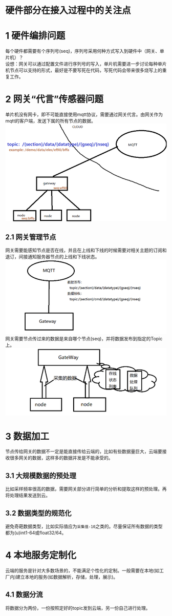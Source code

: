# 硬件部分在接入过程中的关注点
# 1 硬件编排问题
每个硬件都需要有个序列号(seq)，序列号采用何种方式写入到硬件中（网关、单片机）？  
设想：网关可以通过配置文件进行序列号的写入，单片机需要进一步讨论每种单片机节点可以支持的形式，最好是不要写死在代码，写死代码会带来很多烧写上的重复工作。
# 2 网关“代言”传感器问题
单片机没有网卡，即不可能直接使用mqtt协议，需要通过网关代言。由网关作为mqtt的客户端，发送下属的所有节点的数据。  
![image](img/img1.jpg)  
## 2.1 网关管理节点
网关需要能感知节点是否在线，并且在上线和下线的时候需要对相关主题的订阅和退订，间接通知服务器节点的上线和下线状态。  
![imgae](img/img3.jpg)
网关需要节点传过来的数据是来自哪个节点(seq)，并将数据发布到指定的Topic上。
![image](img/img2.jpg)
# 3 数据加工
节点传给网关的数据不一定是能直接传给云端的，比如有些数据量巨大，云端要接收很多网关的数据，这样多的数据并发是不能承受的。
## 3.1 大规模数据的预处理
比如采样频率很高的数据，需要网关部分进行简单的分析和提取这样的预处理。再将处理结果发送到云。
## 3.2 数据类型的规范化
避免奇葩数据类型，比如实际值应为`采集值-10`之类的。尽量保证所有数据的类型都为(u)int1-64或float32/64。
# 4 本地服务定制化
云端的服务是针对大多数场景的，不能满足个性化的定制。一般需要在本地(如工厂内)建立本地的服务(如数据解析，存储，处理，展示)。
## 4.1 数据分流
将数据分为两份，一份按照定好的topic发到云端，另一份自己进行处理。
